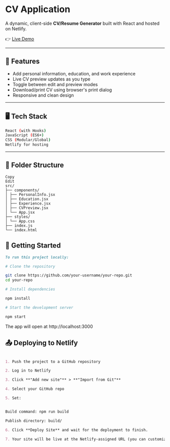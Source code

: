 # CV Application

A dynamic, client-side **CV/Resume Generator** built with React and hosted on Netlify.

👉 [Live Demo](https://cvapplicationmain.netlify.app/)

---

## 🚀 Features

- Add personal information, education, and work experience
- Live CV preview updates as you type
- Toggle between edit and preview modes
- Download/print CV using browser's print dialog
- Responsive and clean design

---

## 🖥️ Tech Stack

```bash
React (with Hooks)
JavaScript (ES6+)
CSS (Modular/Global)
Netlify for hosting
```

---

## 📂 Folder Structure

```plaintext
Copy
Edit
src/
├── components/
│ ├── PersonalInfo.jsx
│ ├── Education.jsx
│ ├── Experience.jsx
│ ├── CVPreview.jsx
│ └── App.jsx
├── styles/
│ └── App.css
├── index.js
└── index.html
```

## 🔧 Getting Started
```markdown
To run this project locally:
```

```bash
# Clone the repository

git clone https://github.com/your-username/your-repo.git
cd your-repo

# Install dependencies

npm install

# Start the development server

npm start
```

The app will open at http://localhost:3000

## 📤 Deploying to Netlify
```markdown

1. Push the project to a GitHub repository

2. Log in to Netlify

3. Click **"Add new site"** > **"Import from Git"**

4. Select your GitHub repo

5. Set:
```

```bash

Build command: npm run build

Publish directory: build/
```
```markdown
6. Click **Deploy Site** and wait for the deployment to finish.

7. Your site will be live at the Netlify-assigned URL (you can customize it in site settings).
```
